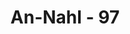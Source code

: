 ---
title: "An-Nahl - 97"
no: 97
arabic_no: ٩٧
ayah: مَنْ عَمِلَ صَالِحًا مِّنْ ذَكَرٍ اَوْ اُنْثٰى وَهُوَ مُؤْمِنٌ فَلَنُحْيِيَنَّهٗ حَيٰوةً طَيِّبَةًۚ وَلَنَجْزِيَنَّهُمْ اَجْرَهُمْ بِاَحْسَنِ مَا كَانُوْا يَعْمَلُوْنَ  
translation: "Barangsiapa mengerjakan kebajikan, baik laki-laki maupun perempuan dalam keadaan beriman, maka pasti akan Kami berikan kepadanya kehidupan yang baik dan akan Kami beri balasan dengan pahala yang lebih baik dari apa yang telah mereka kerjakan."
tafsir: "Kemudian Allah swt dalam ayat ini berjanji bahwa Allah swt benar-benar akan memberikan kehidupan yang bahagia dan sejahtera di dunia kepada hamba-Nya, baik laki-laki maupun perempuan, yang mengerjakan amal saleh yaitu segala amal yang sesuai petunjuk Al-Qur'an dan sunnah Rasul, sedang hati mereka penuh dengan keimanan.\n\nRasulullah bersabda:\n\nDari 'Abdullah bin 'Umar bahwa Rasulullah saw bersabda, \"Sungguh beruntung orang yang masuk Islam, diberi rezeki yang cukup dan menerima dengan senang hati atas pemberian Allah. (Riwayat Ahmad)\n\nKehidupan bahagia dan sejahtera di dunia ini adalah suatu kehidupan di mana jiwa manusia memperoleh ketenangan dan kedamaian karena merasakan kelezatan iman dan kenikmatan keyakinan. Jiwanya penuh dengan kerinduan akan janji Allah, tetapi rela dan ikhlas menerima takdir. Jiwanya bebas dari perbudakan benda-benda duniawi, dan hanya tertuju kepada Tuhan Yang Maha Esa, serta mendapatkan limpahan cahaya dari-Nya.\n\nJiwanya selalu merasa puas terhadap segala yang diperuntukkan baginya, karena ia mengetahui bahwa rezeki yang diterimanya itu adalah hasil dari ketentuan Allah swt. Adapun di akhirat dia akan memperoleh balasan pahala yang besar dan paling baik dari Allah karena kebijaksanaan dan amal saleh yang telah diperbuatnya serta iman yang bersih yang mengisi jiwanya."
---